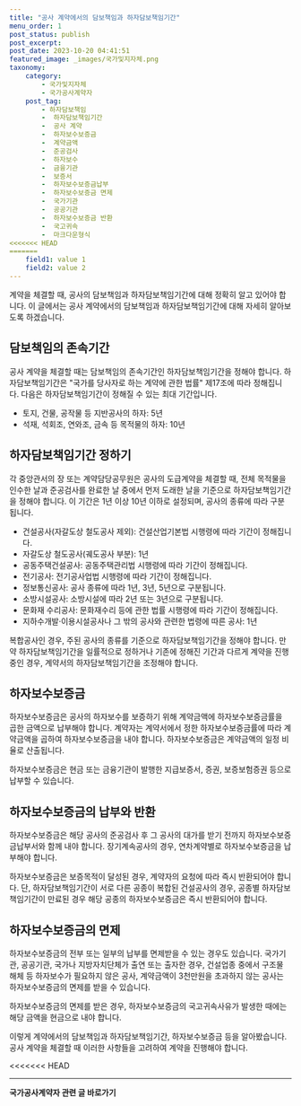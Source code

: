 ```yaml
---
title: "공사 계약에서의 담보책임과 하자담보책임기간"
menu_order: 1
post_status: publish
post_excerpt: 
post_date: 2023-10-20 04:41:51
featured_image: _images/국가및지자체.png
taxonomy:
    category:
        - 국가및지자체
        - 국가공사계약자
    post_tag:
        - 하자담보책임
        -  하자담보책임기간
        -  공사 계약
        -  하자보수보증금
        -  계약금액
        -  준공검사
        -  하자보수
        -  금융기관
        -  보증서
        -  하자보수보증금납부
        -  하자보수보증금 면제
        -  국가기관
        -  공공기관
        -  하자보수보증금 반환
        -  국고귀속
        -  마크다운형식
<<<<<<< HEAD
=======
    field1: value 1
    field2: value 2
---
```



계약을 체결할 때, 공사의 담보책임과 하자담보책임기간에 대해 정확히 알고 있어야 합니다. 이 글에서는 공사 계약에서의 담보책임과 하자담보책임기간에 대해 자세히 알아보도록 하겠습니다.

## 담보책임의 존속기간

공사 계약을 체결할 때는 담보책임의 존속기간인 하자담보책임기간을 정해야 합니다. 하자담보책임기간은 "국가를 당사자로 하는 계약에 관한 법률" 제17조에 따라 정해집니다. 다음은 하자담보책임기간이 정해질 수 있는 최대 기간입니다.

- 토지, 건물, 공작물 등 지반공사의 하자: 5년
- 석재, 석회조, 연와조, 금속 등 목적물의 하자: 10년

## 하자담보책임기간 정하기

각 중앙관서의 장 또는 계약담당공무원은 공사의 도급계약을 체결할 때, 전체 목적물을 인수한 날과 준공검사를 완료한 날 중에서 먼저 도래한 날을 기준으로 하자담보책임기간을 정해야 합니다. 이 기간은 1년 이상 10년 이하로 설정되며, 공사의 종류에 따라 구분됩니다.

- 건설공사(자갈도상 철도공사 제외): 건설산업기본법 시행령에 따라 기간이 정해집니다.
- 자갈도상 철도공사(궤도공사 부분): 1년
- 공동주택건설공사: 공동주택관리법 시행령에 따라 기간이 정해집니다.
- 전기공사: 전기공사업법 시행령에 따라 기간이 정해집니다.
- 정보통신공사: 공사 종류에 따라 1년, 3년, 5년으로 구분됩니다.
- 소방시설공사: 소방시설에 따라 2년 또는 3년으로 구분됩니다.
- 문화재 수리공사: 문화재수리 등에 관한 법률 시행령에 따라 기간이 정해집니다.
- 지하수개발·이용시설공사나 그 밖의 공사와 관련한 법령에 따른 공사: 1년

복합공사인 경우, 주된 공사의 종류를 기준으로 하자담보책임기간을 정해야 합니다. 만약 하자담보책임기간을 일률적으로 정하거나 기존에 정해진 기간과 다르게 계약을 진행 중인 경우, 계약서의 하자담보책임기간을 조정해야 합니다.

## 하자보수보증금

하자보수보증금은 공사의 하자보수를 보증하기 위해 계약금액에 하자보수보증금률을 곱한 금액으로 납부해야 합니다. 계약자는 계약서에서 정한 하자보수보증금률에 따라 계약금액을 곱하여 하자보수보증금을 내야 합니다. 하자보수보증금은 계약금액의 일정 비율로 산출됩니다.

하자보수보증금은 현금 또는 금융기관이 발행한 지급보증서, 증권, 보증보험증권 등으로 납부할 수 있습니다.

## 하자보수보증금의 납부와 반환

하자보수보증금은 해당 공사의 준공검사 후 그 공사의 대가를 받기 전까지 하자보수보증금납부서와 함께 내야 합니다. 장기계속공사의 경우, 연차계약별로 하자보수보증금을 납부해야 합니다.

하자보수보증금은 보증목적이 달성된 경우, 계약자의 요청에 따라 즉시 반환되어야 합니다. 단, 하자담보책임기간이 서로 다른 공종이 복합된 건설공사의 경우, 공종별 하자담보책임기간이 만료된 경우 해당 공종의 하자보수보증금은 즉시 반환되어야 합니다.

## 하자보수보증금의 면제

하자보수보증금의 전부 또는 일부의 납부를 면제받을 수 있는 경우도 있습니다. 국가기관, 공공기관, 국가나 지방자치단체가 출연 또는 출자한 경우, 건설업종 중에서 구조물 해체 등 하자보수가 필요하지 않은 공사, 계약금액이 3천만원을 초과하지 않는 공사는 하자보수보증금의 면제를 받을 수 있습니다.

하자보수보증금의 면제를 받은 경우, 하자보수보증금의 국고귀속사유가 발생한 때에는 해당 금액을 현금으로 내야 합니다.

이렇게 계약에서의 담보책임과 하자담보책임기간, 하자보수보증금 등을 알아봤습니다. 공사 계약을 체결할 때 이러한 사항들을 고려하여 계약을 진행해야 합니다.

<<<<<<< HEAD



<!-- wp:separator -->
<hr class="wp-block-separator has-alpha-channel-opacity"/>
<!-- /wp:separator -->

<!-- wp:group {"backgroundColor":"base","layout":{"type":"constrained"}} -->
<div class="wp-block-group has-base-background-color has-background"><!-- wp:paragraph {"align":"center","fontSize":"large"} -->
<p class="has-text-align-center has-large-font-size"><strong>국가공사계약자 관련 글 바로가기</strong></p>
<!-- /wp:paragraph -->


<!-- wp:latest-posts
{"categories":[{"id":6878,"count":19,"description":"","link":"https://uknowlaw.com/category/%ea%b5%ad%ea%b0%80%ea%b3%b5%ec%82%ac%ea%b3%84%ec%95%bd%ec%9e%90/","name":"국가공사계약자","slug":"국가공사계약자","taxonomy":"category","parent":0,"meta":[],"_links":{"self":[{"href":"https://uknowlaw.com/wp-json/wp/v2/categories/6878"}],"collection":[{"href":"https://uknowlaw.com/wp-json/wp/v2/categories"}],"about":[{"href":"https://uknowlaw.com/wp-json/wp/v2/taxonomies/category"}],"wp:post_type":[{"href":"https://uknowlaw.com/wp-json/wp/v2/posts?categories=6878"}],"curies":[{"name":"wp","href":"https://api.w.org/{rel}","templated":true}]}}],"postsToShow":100,"excerptLength":28,"postLayout":"grid","columns":2,"featuredImageAlign":"left","featuredImageSizeSlug":"large","fontSize":"medium"} /--></div>
<!-- /wp:group -->